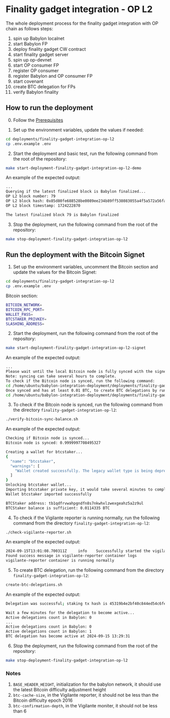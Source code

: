# Finality gadget integration - OP L2

The whole deployment process for the finality gadget integration with OP chain as follows steps:

1. spin up Babylon localnet
2. start Babylon FP
3. deploy finality gadget CW contract
4. start finality gadget server
5. spin up op-devnet
6. start OP consumer FP
7. register OP consumer
8. register Babylon and OP consumer FP
9. start covenant
10. create BTC delegation for FPs
11. verify Babylon finality

## How to run the deployment

0. Follow the [Prerequisites](../../README.md#prerequisites)

1. Set up the environment variables, update the values if needed:

```bash
cd deployments/finality-gadget-integration-op-l2
cp .env.example .env
```

2. Start the deployment and basic test, run the following command from the root of the repository:

```bash
make start-deployment-finality-gadget-integration-op-l2-demo
```

An example of the expected output:

```bash
...
Querying if the latest finalized block is Babylon finalized...
OP L2 block number: 79
OP L2 block hash: 0x85d80fe688528be0089ee234b89ff538083055a4f5a572a56fa880c752d320de
OP L2 block timestamp: 1724222870

The latest finalized block 79 is Babylon finalized
```

3. Stop the deployment, run the following command from the root of the repository:

```bash
make stop-deployment-finality-gadget-integration-op-l2
```

## Run the deployment with the Bitcoin Signet

1. Set up the environment variables, uncomment the Bitcoin section and update the values for the Bitcoin Signet:

```bash
cd deployments/finality-gadget-integration-op-l2
cp .env.example .env
```

Bitcoin section:

```bash
BITCOIN_NETWORK=
BITCOIN_RPC_PORT=
WALLET_PASS=
BTCSTAKER_PRIVKEY=
SLASHING_ADDRESS=
```

2. Start the deployment, run the following command from the root of the repository:

```bash
make start-deployment-finality-gadget-integration-op-l2-signet
```

An example of the expected output:

```bash
...
Please wait until the local Bitcoin node is fully synced with the signet network.
Note: syncing can take several hours to complete.
To check if the Bitcoin node is synced, run the following command:
cd /home/ubuntu/babylon-integration-deployment/deployments/finality-gadget-integration-op-l2 && ./verify-bitcoin-sync-balance.sh
Once synced and has at least 0.01 BTC, to create BTC delegations by running the following command:
cd /home/ubuntu/babylon-integration-deployment/deployments/finality-gadget-integration-op-l2 && ./create-btc-delegations.sh
```

3. To check if the Bitcoin node is synced, run the following command from the directory `finality-gadget-integration-op-l2`:

```bash
./verify-bitcoin-sync-balance.sh
```

An example of the expected output:

```bash
Checking if Bitcoin node is synced...
Bitcoin node is synced: 0.9999997708495327

Creating a wallet for btcstaker...
{
  "name": "btcstaker",
  "warnings": [
    "Wallet created successfully. The legacy wallet type is being deprecated and support for creating and opening legacy wallets will be removed in the future."
  ]
}
Unlocking btcstaker wallet...
Importing btcstaker private key, it would take several minutes to complete rescan...
Wallet btcstaker imported successfully

BTCStaker address: tb1qdfrvwahpgndfn8s7nkwhxlzwexgeahz5a2z9ul
BTCStaker balance is sufficient: 0.0114335 BTC
```

4. To check if the Vigilante reporter is running normally, run the following command from the directory `finality-gadget-integration-op-l2`:

```bash
./check-vigilante-reporter.sh
```

An example of the expected output:

```bash
2024-09-15T13:01:08.700311Z     info    Successfully started the vigilant reporter      {"module": "reporter"}
Found success message in vigilante-reporter container logs
vigilante-reporter container is running normally
```

5. To create BTC delegation, run the following command from the directory `finality-gadget-integration-op-l2`:

```bash
create-btc-delegations.sh
```

An example of the expected output:

```bash
Delegation was successful; staking tx hash is 45319b4e2bf40c844ed54c6fe36f3ab191207821273b80f3317dfbd36a5583b8

Wait a few minutes for the delegation to become active...
Active delegations count in Babylon: 0
...
Active delegations count in Babylon: 0
Active delegations count in Babylon: 1
BTC delegation has become active at 2024-09-15 13:29:31
```


6. Stop the deployment, run the following command from the root of the repository:

```bash
make stop-deployment-finality-gadget-integration-op-l2
```

### Notes

1. `BASE_HEADER_HEIGHT`, initialization for the babylon network, it should use the latest Bitcoin difficulty adjustment height
2. `btc-cache-size`, in the Vigilante reporter, it should not be less than the Bitcoin difficulty epoch 2016
3. `btc-confirmation-depth`, in the Vigilante moniter, it should not be less than 6



